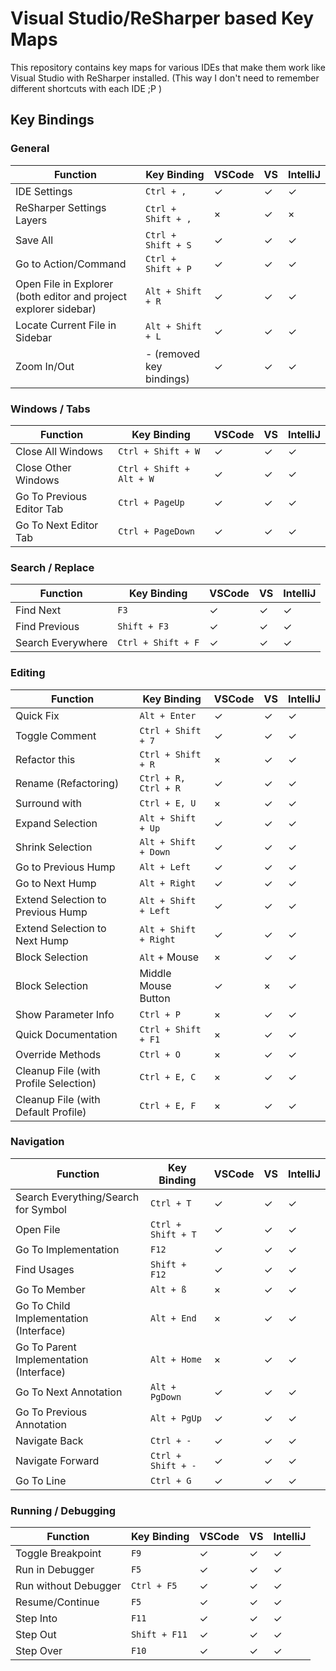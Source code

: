 # Visual Studio/ReSharper based Key Maps

This repository contains key maps for various IDEs that make them work like Visual Studio with ReSharper installed. (This way I don't need to remember different shortcuts with each IDE ;P )

## Key Bindings

### General

| Function                                                          | Key Binding               | VSCode | VS | IntelliJ
| ----------------------------------------------------------------- | ------------------------- | ------ | -- | --------
| IDE Settings                                                      | `Ctrl + ,`                | ✓ | ✓ | ✓
| ReSharper Settings Layers                                         | `Ctrl + Shift + ,`        | × | ✓ | ×
| Save All                                                          | `Ctrl + Shift + S`        | ✓ | ✓ | ✓
| Go to Action/Command                                              | `Ctrl + Shift + P`        | ✓ | ✓ | ✓
| Open File in Explorer (both editor and project explorer sidebar)  | `Alt + Shift + R`         | ✓ | ✓ | ✓
| Locate Current File in Sidebar                                    | `Alt + Shift + L`         | ✓ | ✓ | ✓
| Zoom In/Out                                                       | - (removed key bindings)  | ✓ | ✓ | ✓

### Windows / Tabs

| Function                  | Key Binding               | VSCode | VS | IntelliJ
| ------------------------- | ------------------------- | ------ | -- | --------
| Close All Windows         | `Ctrl + Shift + W`        | ✓ | ✓ | ✓
| Close Other Windows       | `Ctrl + Shift + Alt + W`  | ✓ | ✓ | ✓
| Go To Previous Editor Tab | `Ctrl + PageUp`           | ✓ | ✓ | ✓
| Go To Next Editor Tab     | `Ctrl + PageDown`         | ✓ | ✓ | ✓

### Search / Replace

| Function          | Key Binding           | VSCode | VS | IntelliJ
| ----------------- | --------------------- | ------ | -- | --------
| Find Next         | `F3`                  | ✓ | ✓ | ✓
| Find Previous     | `Shift + F3`          | ✓ | ✓ | ✓
| Search Everywhere | `Ctrl + Shift + F`    | ✓ | ✓ | ✓

### Editing

| Function                                  | Key Binding           | VSCode | VS | IntelliJ
| ----------------------------------------- | --------------------- | ------ | -- | --------
| Quick Fix                                 | `Alt + Enter`         | ✓ | ✓ | ✓
| Toggle Comment                            | `Ctrl + Shift + 7`    | ✓ | ✓ | ✓
| Refactor this                             | `Ctrl + Shift + R`    | × | ✓ | ✓
| Rename (Refactoring)                      | `Ctrl + R, Ctrl + R`  | ✓ | ✓ | ✓
| Surround with                             | `Ctrl + E, U`         | × | ✓ | ✓
| Expand Selection                          | `Alt + Shift + Up`    | ✓ | ✓ | ✓
| Shrink Selection                          | `Alt + Shift + Down`  | ✓ | ✓ | ✓
| Go to Previous Hump                       | `Alt + Left`          | ✓ | ✓ | ✓
| Go to Next Hump                           | `Alt + Right`         | ✓ | ✓ | ✓
| Extend Selection to Previous Hump         | `Alt + Shift + Left`  | ✓ | ✓ | ✓
| Extend Selection to Next Hump             | `Alt + Shift + Right` | ✓ | ✓ | ✓
| Block Selection                           | `Alt` + Mouse         | × | ✓ | ✓
| Block Selection                           | Middle Mouse Button   | ✓ | × | ✓
| Show Parameter Info                       | `Ctrl + P`            | × | ✓ | ✓
| Quick Documentation                       | `Ctrl + Shift + F1`   | × | ✓ | ✓
| Override Methods                          | `Ctrl + O`            | × | ✓ | ✓
| Cleanup File (with Profile Selection)     | `Ctrl + E, C`         | × | ✓ | ✓
| Cleanup File (with Default Profile)       | `Ctrl + E, F`         | × | ✓ | ✓

### Navigation

| Function                                  | Key Binding           | VSCode | VS | IntelliJ
| ----------------------------------------- | --------------------- | ------ | -- | --------
| Search Everything/Search for Symbol       | `Ctrl + T`            | ✓ | ✓ | ✓
| Open File                                 | `Ctrl + Shift + T`    | ✓ | ✓ | ✓
| Go To Implementation                      | `F12`                 | ✓ | ✓ | ✓
| Find Usages                               | `Shift + F12`         | ✓ | ✓ | ✓
| Go To Member                              | `Alt + ß`             | × | ✓ | ✓
| Go To Child Implementation (Interface)    | `Alt + End`           | × | ✓ | ✓
| Go To Parent Implementation (Interface)   | `Alt + Home`          | × | ✓ | ✓
| Go To Next Annotation                     | `Alt + PgDown`        | ✓ | ✓ | ✓
| Go To Previous Annotation                 | `Alt + PgUp`          | ✓ | ✓ | ✓
| Navigate Back                             | `Ctrl + -`            | ✓ | ✓ | ✓
| Navigate Forward                          | `Ctrl + Shift + -`    | ✓ | ✓ | ✓
| Go To Line                                | `Ctrl + G`            | ✓ | ✓ | ✓

### Running / Debugging

| Function              | Key Binding   | VSCode | VS | IntelliJ
| --------------------- | ------------- | ------ | -- | --------
| Toggle Breakpoint     | `F9`          | ✓ | ✓ | ✓
| Run in Debugger       | `F5`          | ✓ | ✓ | ✓
| Run without Debugger  | `Ctrl + F5`   | ✓ | ✓ | ✓
| Resume/Continue       | `F5`          | ✓ | ✓ | ✓
| Step Into             | `F11`         | ✓ | ✓ | ✓
| Step Out              | `Shift + F11` | ✓ | ✓ | ✓
| Step Over             | `F10`         | ✓ | ✓ | ✓

